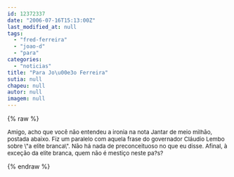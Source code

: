 ```yaml
---
id: 12372337
date: "2006-07-16T15:13:00Z"
last_modified_at: null
tags:
  - "fred-ferreira"
  - "joao-d"
  - "para"
categories:
  - "noticias"
title: "Para Jo\u00e3o Ferreira"
sutia: null
chapeu: null
autor: null
imagem: null
---
```

{% raw %}
<p><FONT size=2></p>
<p><P>Amigo, acho que você não entendeu a ironia na nota Jantar de meio milhão, postada abaixo. Fiz um paralelo com aquela frase do governador Cláudio Lembo sobre \"a elite branca\". Não há nada de preconceituoso no que eu disse. Afinal, à exceção da elite branca, quem não é mestiço neste pa?s?</P></FONT> </p>
{% endraw %}